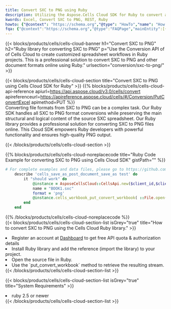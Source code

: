 ```yaml
---
title: Convert SXC to PNG using Ruby 
description: Utilizing the Aspose.Cells Cloud SDK for Ruby to convert a SXC format file to a PNG format file. 
kwords: Excel, Convert SXC to PNG, REST, Ruby
howto: {"@context": "https://schema.org","@type": "HowTo","name": "How to convert SXC to PNG using the Cells Cloud Ruby library.","description": "How to convert SXC to PNG using the Cells Cloud Ruby library.","image": {"@type": "ImageObject"},"url": "/ruby/conversion/sxc-to-png/","step": [{ "@type": "HowToStep","name": "How to convert SXC to PNG using the Cells Cloud Ruby library. step 1", "image": {"@type": "ImageObject",},"url": "/ruby/conversion/sxc-to-png/","text": "Register an account at <a href='https://dashboard.aspose.cloud/'>Dashboard</a> to get free API quota & authorization details",},{ "@type": "HowToStep","name": "How to convert SXC to PNG using the Cells Cloud Ruby library. step 1", "image": {"@type": "ImageObject",},"url": "/ruby/conversion/sxc-to-png/","text": "Install Ruby library and add the reference (import the library) to your project.",},{ "@type": "HowToStep","name": "How to convert SXC to PNG using the Cells Cloud Ruby library. step 1", "image": {"@type": "ImageObject",},"url": "/ruby/conversion/sxc-to-png/","text": "Open the source file in Ruby.",},{ "@type": "HowToStep","name": "How to convert SXC to PNG using the Cells Cloud Ruby library. step 1", "image": {"@type": "ImageObject",},"url": "/ruby/conversion/sxc-to-png/","text": "Use the `put_convert_workbook` method to retrieve the resulting stream.",}, ],"supply": {"@type": "HowToSupply","name": "document"},"tool": [{"@type": "HowToTool","name": "RubyMine, Visual Studio Code, Aptana Studio, NetBeans"},{"@type": "HowToTool","name": "Aspose Cells"}],"totalTime": "PT6M"}
fqa: {"@context":"https://schema.org","@type":"FAQPage","mainEntity":[{"@type":"Question","name":"Why convert file formats in C# using REST API?","acceptedAnswer":{"@type":"Answer","text":"Documents are encoded in many ways, and some files may be incompatible with the software you use. To open and read such files, just convert them to appropriate file formats.<br/><ol><li>Install .NET SDK and add the reference (import the library) to your project.</li><li>Open the source file in C# using REST API.</li><li>Call the PutConvertWorkbookRequest() method, passing an output filename with required extension.</li><li>Get the result of conversion as a separate file.</li></ol>"}},{"@type":"Question","name":"What file formats can I convert with your C# library?","acceptedAnswer":{"@type":"Answer","text":"We support a variety of file formats for conversion using .NET library, including XLSX, Excel, xls , PDF, CSV, HTML, Markdown, XML, PNG, JPG, TIFF, Json, TXT and many more."}},{"@type":"Question","name":"What is the maximum allowed file size for conversion using this .NET library?","acceptedAnswer":{"@type":"Answer","text":"There are no file size limits for format conversions using .NET library."}}]}
---
```



{{< blocks/products/cells/cells-cloud-banner h1="Convert SXC to PNG" h2="Ruby library for converting SXC to PNG" p="Use the Conversion API of of Cells Cloud to create customized spreadsheet workflows in Ruby projects. This is a professional solution to convert SXC to PNG and other document formats online using Ruby." urlsection="conversion/sxc-to-png/" >}}

{{< blocks/products/cells/cells-cloud-section  title="Convert SXC to PNG using Cells Cloud SDK for Ruby" >}}
{{% blocks/products/cells/cells-cloud-api-reference  apiurl=https://api.aspose.cloud/v3.0/cells/convert  apireferenceurl=https://apireference.aspose.cloud/cells/#/Conversion/PutConvertExcel  apimethod=PUT %}}
<br/>
Converting file formats from SXC to PNG can be a complex task. Our Ruby SDK handles all SXC to PNG format conversions while preserving the main structural and logical content of the source SXC spreadsheet. Our Ruby library provides a professional solution for converting SXC to PNG files online. This Cloud SDK empowers Ruby developers with powerful functionality and ensures high-quality PNG output.

{{< /blocks/products/cells/cells-cloud-section >}}

{{% blocks/products/cells/cells-cloud-noreplacecode title="Ruby Code Example for converting SXC to PNG using Cells Cloud SDK" gistPath="" %}}
 
```ruby
# For complete examples and data files, please go to https://github.com/aspose-cells-cloud/aspose-cells-cloud-ruby/
    describe 'cells_save_as_post_document_save_as test' do
        it "should work" do
            @instance = AsposeCellsCloud::CellsApi.new($client_id,$client_secret,"v3.0","https://api.aspose.cloud/")
            name = "BOOK1.sxc"
            format = 'png'
            @instance.cells_workbook_put_convert_workbook( ::File.open(File.expand_path("data/"+name),"r")  {|io| io.read(io.size) },{:format=>format})     
        end
    end
```
 
{{% /blocks/products/cells/cells-cloud-noreplacecode  %}}
<br/>
{{< blocks/products/cells/cells-cloud-section-list isGrey="true"  title="How to convert SXC to PNG using the Cells Cloud Ruby library." >}}
<li>Register an account at <a href="https://dashboard.aspose.cloud/">Dashboard</a> to get free API quota & authorization details</li>
<li>Install Ruby library and add the reference (import the library) to your project.</li>
<li>Open the source file in Ruby.</li>
<li>Use the `put_convert_workbook` method to retrieve the resulting stream.</li>
{{< /blocks/products/cells/cells-cloud-section-list >}}

{{< blocks/products/cells/cells-cloud-section-list isGrey="true"  title="System Requirements" >}}
<li>ruby 2.5 or newer</li>
{{< /blocks/products/cells/cells-cloud-section-list >}}
